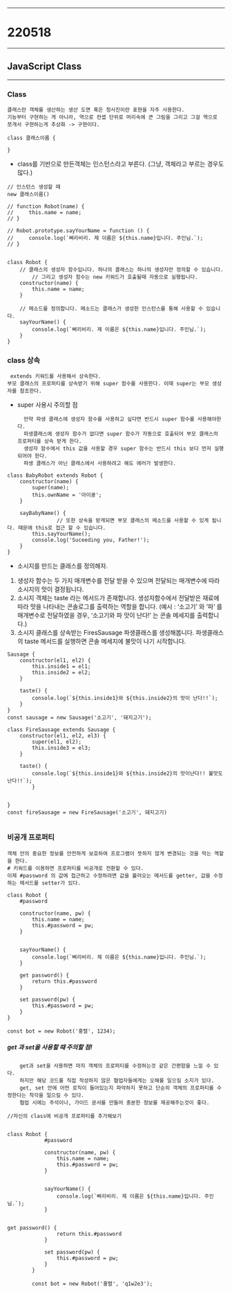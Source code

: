 <hr>

# 220518

<hr>

## JavaScript Class

<hr>

### Class

	클래스란 객체를 생산하는 생산 도면 혹은 청사진이란 표현을 자주 사용한다.
    기능부터 구현하는 게 아니라, 역으로 컨셉 단위로 머리속에 큰 그림을 그리고 그걸 역으로 쪼개서 구현하는게 추상화 -> 구현이다.

```
class 클래스이름 {

}

```
- class를 기반으로 만든객체는 인스턴스라고 부른다.
(그냥, 객체라고 부르는 경우도 많다.)
```
// 인스턴스 생성할 때
new 클래스이름()
```

```
// function Robot(name) {
//     this.name = name;
// }

// Robot.prototype.sayYourName = function () {
//     console.log(`삐리비리. 제 이름은 ${this.name}입니다. 주인님.`);
// }


class Robot {
    // 클래스의 생성자 함수입니다. 하나의 클래스는 하나의 생성자만 정의할 수 있습니다. 
		// 그리고 생성자 함수는 new 키워드가 호출될때 자동으로 실행됩니다.
    constructor(name) {
        this.name = name;
    }

    // 메소드를 정의합니다. 메소드는 클래스가 생성한 인스턴스를 통해 사용할 수 있습니다.
    sayYourName() {
        console.log(`삐리비리. 제 이름은 ${this.name}입니다. 주인님.`);
    }
}
```

### class 상속

	 extends 키워드를 사용해서 상속한다.
	부모 클래스의 프로퍼티를 상속받기 위해 super 함수를 사용한다. 이때 super는 부모 생성자를 참조한다.
	 
- super 사용시 주의할 점
	
    	만약 파생 클래스에 생성자 함수를 사용하고 싶다면 반드시 super 함수를 사용해야한다.
		파생클래스에 생성자 함수가 없다면 super 함수가 자동으로 호출되어 부모 클래스의 프로퍼티를 상속 받게 한다.
		생성자 함수에서 this 값을 사용할 경우 super 함수는 반드시 this 보다 먼저 실행되어야 한다.
		파생 클래스가 아닌 클래스에서 사용하려고 해도 에러가 발생한다.


```
class BabyRobot extends Robot {
    constructor(name) {
        super(name);
        this.ownName = '아이쿵';
    }

    sayBabyName() {
				// 또한 상속을 받게되면 부모 클래스의 메소드를 사용할 수 있게 됩니다. 때문에 this로 접근 할 수 있습니다.
        this.sayYourName();
        console.log('Suceeding you, Father!');
    }
}
```

- 소시지를 만드는 클래스를 정의해자.
1. 생성자 함수는 두 가지 매개변수를 전달 받을 수 있으며 전달되는 매개변수에 따라 소시지의 맛이 결정됩니다.
2. 소시지 객체는 taste 라는 메서드가 존재합니다. 생성자함수에서 전달받은 재료에 따라 맛을 나타내는 콘솔로그를 출력하는 역할을 합니다. (예시 : ‘소고기’ 와 ‘파’ 를 매개변수로 전달하였을 경우, ‘소고기와 파 맛이 난다!’ 는 콘솔 메세지를 출력합니다.)
3. 소시지 클래스를 상속받는 FiresSausage 파생클래스를 생성해봅니다. 파생클래스의 taste 메서드를 실행하면 콘솔 메세지에 불맛이 나기 시작합니다.

```
Sausage {
	constructor(el1, el2) {
		this.inside1 = el1;
        this.inside2 = el2;
    }

	taste() {
		console.log(`${this.inside1}와 ${this.inside2}의 맛이 난다!!`);
    }
}
const sausage = new Sausage('소고기', '돼지고기');

class FireSausage extends Sausage {
	constructor(el1, el2, el3) {
		super(el1, el2);
		this.inside3 = el3;
    }
    
    taste() {
		console.log(`${this.inside1}와 ${this.inside2}의 맛이난다!! 불맛도 난다!!`);
    	}
    
    
}
const fireSausage = new FireSausage('소고기', 돼지고기)


```

### 비공개 프로퍼티

	객체 안의 중요한 정보를 안전하게 보호하여 프로그램이 뜻하지 않게 변경되는 것을 막는 역할을 한다.
	# 키워드를 이용하면 프로퍼티를 비공개로 전환할 수 있다.
	이제 #password 의 값에 접근하고 수정하려면 값을 불러오는 메서드를 getter, 값을 수정하는 메서드를 setter가 있다.

```
class Robot {
    #password

    constructor(name, pw) {
        this.name = name;
        this.#password = pw;
    }


    sayYourName() {
        console.log(`삐리비리. 제 이름은 ${this.name}입니다. 주인님.`);
    }

    get password() {
        return this.#password
    }

    set password(pw) {
        this.#password = pw;
    }
}

const bot = new Robot('홍렬', 1234);
```
##### get 과 set을 사용할 때 주의할 점!

		get과 set을 사용하면 마지 객체의 프로퍼티를 수정하는것 같은 간편함을 느낄 수 있다. 
		하지만 해당 코드를 직접 작성하지 않은 협업자들에게는 오해를 일으킬 소지가 있다. 
		get, set 안에 어떤 로직이 들어있는지 파악하지 못하고 단순히 객체의 프로퍼티를 수정한다는 착각을 일으킬 수 있다.
		협업 시에는 주석이나, 가이드 문서를 만들어 충분한 정보를 제공해주는것이 좋다.

```
//자신의 class에 비공개 프로퍼티를 추가해보기


class Robot {
            #password

            constructor(name, pw) {
                this.name = name;
                this.#password = pw;
            }


            sayYourName() {
                console.log(`삐리비리. 제 이름은 ${this.name}입니다. 주인님.`);
            }		


get password() {
                return this.#password
            }

            set password(pw) {
                this.#password = pw;
            }
        }

        const bot = new Robot('홍렬', 'q1w2e3');
```